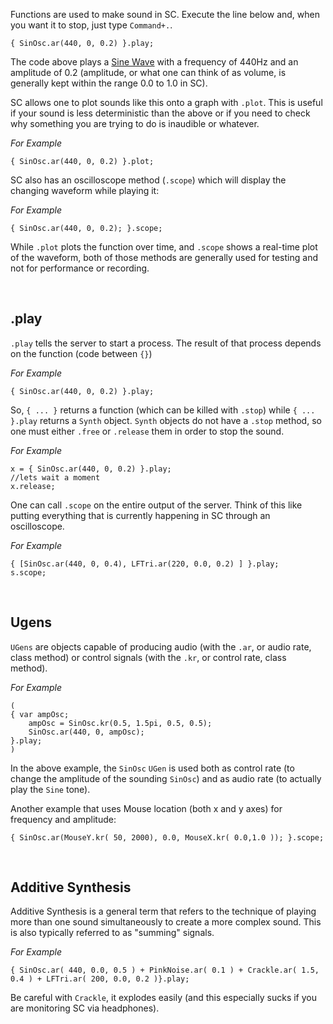
Functions are used to make sound in SC. Execute the line below and, when you want it to stop, just type `Command+.`.

```python3
{ SinOsc.ar(440, 0, 0.2) }.play;
```

The code above plays a [Sine Wave](https://en.wikipedia.org/wiki/Sine_wave) with a frequency of 440Hz and an amplitude of 0.2 (amplitude, or what one can think of as volume, is generally kept within the range 0.0 to 1.0 in SC).

SC allows one to plot sounds like this onto a graph with `.plot`. This is useful if your sound is less deterministic than the above or if you need to check why something you are trying to do is inaudible or whatever.

*For Example*

```python3
{ SinOsc.ar(440, 0, 0.2) }.plot;
```

SC also has an oscilloscope method (`.scope`) which will display the changing waveform while playing it:

*For Example*

```python3
{ SinOsc.ar(440, 0, 0.2); }.scope;
```

While `.plot` plots the function over time, and `.scope` shows a real-time plot of the waveform, both of those methods are generally used for testing and not for performance or recording.

<br/>

## .play

`.play` tells the server to start a process. The result of that process depends on the function (code between `{}`)

*For Example*

```python3
{ SinOsc.ar(440, 0, 0.2) }.play;
```

So, `{ ... }` returns a function (which can be killed with `.stop`) while `{ ... }.play` returns a `Synth` object. `Synth` objects do not have a `.stop` method, so one must either `.free` or `.release` them in order to stop the sound.

*For Example*

```python3
x = { SinOsc.ar(440, 0, 0.2) }.play;
//lets wait a moment
x.release;
```

One can call `.scope` on the entire output of the server. Think of this like putting everything that is currently happening in SC through an oscilloscope.

*For Example*

```python3
{ [SinOsc.ar(440, 0, 0.4), LFTri.ar(220, 0.0, 0.2) ] }.play;
s.scope;
```

<br/>

## Ugens

`UGens` are objects capable of producing audio (with the `.ar`, or audio rate, class method) or control signals (with the `.kr`, or control rate, class method).

*For Example*

```python3
(
{ var ampOsc;
    ampOsc = SinOsc.kr(0.5, 1.5pi, 0.5, 0.5);
    SinOsc.ar(440, 0, ampOsc);
}.play;
)
```

In the above example, the `SinOsc` `UGen` is used both as control rate (to change the amplitude of the sounding `SinOsc`) and as audio rate (to actually play the `Sine` tone).

Another example that uses Mouse location (both x and y axes) for frequency and amplitude:

```python3
{ SinOsc.ar(MouseY.kr( 50, 2000), 0.0, MouseX.kr( 0.0,1.0 )); }.scope;
```

<br/>

## Additive Synthesis

Additive Synthesis is a general term that refers to the technique of playing more than one sound simultaneously to create a more complex sound. This is also typically referred to as "summing" signals.

*For Example*

```python3
{ SinOsc.ar( 440, 0.0, 0.5 ) + PinkNoise.ar( 0.1 ) + Crackle.ar( 1.5, 0.4 ) + LFTri.ar( 200, 0.0, 0.2 )}.play;
```

Be careful with `Crackle`, it explodes easily (and this especially sucks if you are monitoring SC via headphones).
